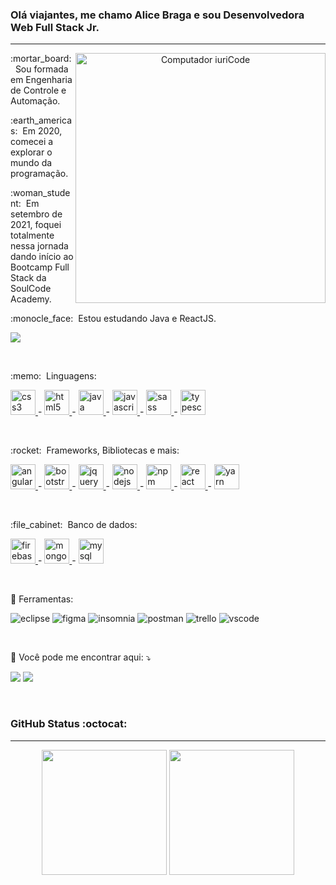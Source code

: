 ### Olá viajantes, me chamo Alice Braga e sou Desenvolvedora Web Full Stack Jr.

<hr/>

</p>

<div align="center">
  <img
    src="https://raw.githubusercontent.com/MicaelliMedeiros/micaellimedeiros/master/image/computer-illustration.png"
    min-width="400px"
    max-width="400px"
    width="400px"
    align="right"
    alt="Computador iuriCode"
  />

  <p align="left">
    :mortar_board:&nbsp; Sou formada em Engenharia de Controle e Automação.
  </p>

  <p align="left">
    :earth_americas:&nbsp; Em 2020, comecei a explorar o mundo da programação.
  </p>

  <p align="left">
    :woman_student:&nbsp; Em setembro de 2021, foquei totalmente nessa jornada dando início ao Bootcamp Full Stack da SoulCode Academy.
  </p>

  <p align="left">
    :monocle_face:&nbsp; Estou estudando Java e ReactJS.
  </p>
  
  
  <div align="left">
    
  ![](https://komarev.com/ghpvc/?username=aliicebraga&color=orange&style=flat-square)
  </div>

  <br />

  <p align="left">
    :memo:&nbsp; Linguagens: 
    <div align="left">
      <a href="https://developer.mozilla.org/pt-BR/docs/Web/CSS">
         <img src="https://cdn.jsdelivr.net/gh/devicons/devicon/icons/css3/css3-plain.svg" alt="css3" width="40" height="40"/>
      </a>
      <span>-</span>
      <a href="https://developer.mozilla.org/pt-BR/docs/Web/HTML">
         <img src="https://cdn.jsdelivr.net/gh/devicons/devicon/icons/html5/html5-plain.svg" alt="html5" width="40" height="40"/>
      </a>
      <span>-</span>
      <a href="https://www.java.com/pt-BR/">
         <img src="https://cdn.jsdelivr.net/gh/devicons/devicon/icons/java/java-original.svg" alt="java" width="40" height="40"/>
      </a> 
      <span>-</span>
      <a href="https://developer.mozilla.org/en-US/docs/Web/JavaScript">
         <img src="https://cdn.jsdelivr.net/gh/devicons/devicon/icons/javascript/javascript-original.svg" alt="javascript" width="40" height="40"/>
      </a>
      <span>-</span>
      <a href="https://sass-lang.com/">
         <img src="https://cdn.jsdelivr.net/gh/devicons/devicon/icons/sass/sass-original.svg" alt="sass" width="40" height="40"/>
      </a>
      <span>-</span>
      <a href="https://www.typescriptlang.org/">
         <img src="https://cdn.jsdelivr.net/gh/devicons/devicon/icons/typescript/typescript-original.svg" alt="typescript" width="40" height="40"/>
      </a>
    </div>
  </p>

  <br />
  
  
  <p align="left">
    :rocket:&nbsp; Frameworks, Bibliotecas e mais: 
    <div align="left">
      <a href="https://angular.io/">
         <img src="https://cdn.jsdelivr.net/gh/devicons/devicon/icons/angularjs/angularjs-original.svg" alt="angular" width="40" height="40"/>
      </a>
      <span>-</span>
      <a href="https://getbootstrap.com/">
         <img src="https://cdn.jsdelivr.net/gh/devicons/devicon/icons/bootstrap/bootstrap-original.svg" alt="bootstrap" width="40" height="40"/>
      </a>
      <span>-</span>
      <a href="https://jquery.com/">
         <img src="https://cdn.jsdelivr.net/gh/devicons/devicon/icons/jquery/jquery-plain-wordmark.svg" alt="jquery" width="40" height="40"/>
      </a>
      <span>-</span>
      <a href="https://nodejs.org/en/about/">
         <img src="https://cdn.jsdelivr.net/gh/devicons/devicon/icons/nodejs/nodejs-original-wordmark.svg" alt="nodejs" width="40" height="40"/>
      </a> 
      <span>-</span>
      <a href="https://www.npmjs.com/">
         <img src="https://cdn.jsdelivr.net/gh/devicons/devicon/icons/npm/npm-original-wordmark.svg" alt="npm" width="40" height="40"/>
      </a> 
      <span>-</span>
      <a href="https://reactjs.org/">
         <img src="https://cdn.jsdelivr.net/gh/devicons/devicon/icons/react/react-original-wordmark.svg" alt="react" width="40" height="40"/>
      </a> 
      <span>-</span>
      <a href="https://yarnpkg.com/">
         <img src="https://cdn.jsdelivr.net/gh/devicons/devicon/icons/yarn/yarn-original-wordmark.svg" alt="yarn" width="40" height="40"/>
      </a> 
    </div>
  </p>

  <br />
  
  <p align="left">
   :file_cabinet:&nbsp; Banco de dados: 
    <div align="left">
      <a href="https://firebase.google.com/">
         <img src="https://cdn.jsdelivr.net/gh/devicons/devicon/icons/firebase/firebase-plain.svg" alt="firebase" width="40" height="40"/>
      </a> 
      <span>-</span>
      <a href="https://www.mongodb.com/">
         <img src="https://cdn.jsdelivr.net/gh/devicons/devicon/icons/mongodb/mongodb-original-wordmark.svg" alt="mongodb" width="40" height="40"/>
      </a> 
      <span>-</span>
      <a href="https://www.mysql.com/">
         <img src="https://cdn.jsdelivr.net/gh/devicons/devicon/icons/mysql/mysql-original-wordmark.svg" alt="mysql" width="40" height="40"/>
      </a>
    </div>
  </p>

  <br />

  <p align="left">
    💼 Ferramentas:
  <div align="left">
    <img src="https://img.shields.io/badge/-Eclipse-333333?style=flat&logo=eclipse-ide&logoColor=2C2255" alt="eclipse" />
    <img src="https://img.shields.io/badge/-Figma-333333?style=flat&logo=figma&logoColor=007ACC" alt="figma" />
    <img src="https://img.shields.io/badge/-Insomnia-333333?style=flat&logo=insomnia&logoColor=007ACC" alt="insomnia" />
    <img src="https://img.shields.io/badge/-Postman-333333?style=flat&logo=postman&logoColor=007ACC" alt="postman" />
    <img src="https://img.shields.io/badge/-Trello-333333?style=flat&logo=trello&logoColor=007ACC" alt="trello" />
    <img src="https://img.shields.io/badge/-Visual%20Studio%20Code-333333?style=flat&logo=visual-studio-code&logoColor=007ACC" alt="vscode" />
  </div>
  
  </p>
<br />
  <p align="left">
    💌 Você pode me encontrar aqui: ⤵️ <br/>
    <div align="left">
      <a href = "mailto:aliicebraga.dev@gmail.com"><img src="https://img.shields.io/badge/-Gmail-%23DD0031.svg?style=for-the-badge&logo=gmail&logoColor=white" target="_blank"></a>
      <a href="https://www.linkedin.com/in/alicebragadasilva/" target="_blank"><img src="https://img.shields.io/badge/-LinkedIn-%230077B5?style=for-the-badge&logo=linkedin&logoColor=white" target="_blank"></a> 
    </div>
  </p>
</div>
<br />


<h3>GitHub Status :octocat:</h3>
<hr/>

<div align="center">
  <img
    height="200em"
    src="https://github-readme-stats.vercel.app/api?username=aliicebraga&show_icons=true&title_color=7A6959&text_color=C76100&icon_color=7A6959&bg_color=292636&include_all_commits=true&count_private=true&cache_seconds=2300"
  />
  <img
    height="200em"
    src="https://github-readme-stats.vercel.app/api/top-langs/?username=aliicebraga&hide=html&show_icons=true&title_color=7A6959&text_color=C76100&icon_color=7A6959&bg_color=292636&cache_seconds=2300"
  />
</div>

